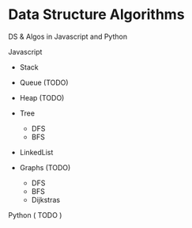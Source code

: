 # Data Structure Algorithms
DS &amp; Algos in Javascript and Python


Javascript

- Stack

- Queue 		(TODO)

- Heap 		(TODO)

- Tree

	- DFS
	- BFS


- LinkedList  


- Graphs 		(TODO)

	- DFS
	- BFS
	- Dijkstras






Python ( TODO )

